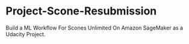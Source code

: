 # Project-Scone-Resubmission
Build a ML Workflow For Scones Unlimited On Amazon SageMaker as a Udacity Project.
